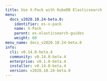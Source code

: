 ```yaml
---
title: Use X-Pack with KubeDB Elasticsearch
menu:
  docs_v2020.10.24-beta.0:
    identifier: es-x-pack
    name: X-Pack
    parent: es-elasticsearch-guides
    weight: 60
menu_name: docs_v2020.10.24-beta.0
info:
  cli: v0.14.0-beta.4
  community: v0.14.0-beta.4
  enterprise: v0.1.0-beta.4
  installer: v0.14.0-beta.4
  version: v2020.10.24-beta.0
---
```


